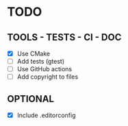# TODO

## TOOLS - TESTS - CI - DOC

- [X] Use CMake
- [ ] Add tests (gtest)
- [ ] Use GitHub actions
- [ ] Add copyright to files

## OPTIONAL

- [X] Include .editorconfig
